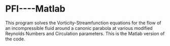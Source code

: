 # PFI----Matlab
This program solves the Vorticity-Streamfunction equations for the flow of an incompressible fluid around a canonic parabola at various modified Reynolds Numbers and Circulation parameters.   This is the Matlab version of the code.
